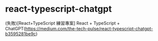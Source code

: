 # react-typescript-chatgpt
(失敗)[React+TypeScript 練習專案] React + TypeScript + ChatGPT(https://medium.com/the-tech-pulse/react-typescript-chatgpt-b3595281be9c)
